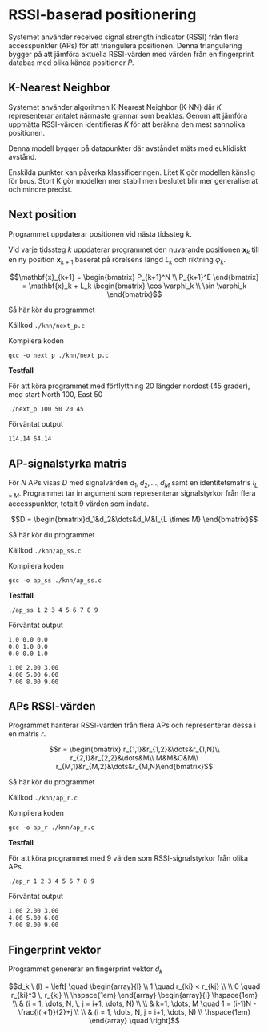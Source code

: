 # RSSI-baserad positionering

Systemet använder received signal strength indicator (RSSI) från flera accesspunkter (APs) för att triangulera positionen. Denna triangulering bygger på att jämföra aktuella RSSI-värden med värden från en fingerprint databas med olika kända positioner $P$.

## K-Nearest Neighbor

Systemet använder algoritmen K-Nearest Neighbor (K-NN) där $K$ representerar antalet närmaste grannar som beaktas. Genom att jämföra uppmätta RSSI-värden identifieras $K$ för att beräkna den mest sannolika positionen.

Denna modell bygger på datapunkter där avståndet mäts med euklidiskt avstånd.

Enskilda punkter kan påverka klassificeringen. Litet K gör modellen känslig för brus. Stort K gör modellen mer stabil men beslutet blir mer generaliserat och mindre precist.

**Next position**
---

Programmet uppdaterar positionen vid nästa tidssteg $k$.

Vid varje tidssteg $k$ uppdaterar programmet den nuvarande positionen $\mathbf{x}_ {k}$ till en ny position $\mathbf{x}_ {k+1}$ baserat på rörelsens längd $L_k$ och riktning $\varphi_k$.

```math
\mathbf{x}_{k+1} = 
\begin{bmatrix} P_{k+1}^N \\ P_{k+1}^E \end{bmatrix} = 
\mathbf{x}_k + L_k 
\begin{bmatrix} \cos \varphi_k \\ \sin \varphi_k \end{bmatrix}
```

Så här kör du programmet

Källkod `./knn/next_p.c`

Kompilera koden
```
gcc -o next_p ./knn/next_p.c
```

**Testfall**

För att köra programmet med förflyttning 20 längder nordost (45 grader), med start North 100, East 50
```
./next_p 100 50 20 45
```
Förväntat output
```
114.14 64.14
```

## AP-signalstyrka matris

För $N$ APs visas $D$ med signalvärden $d_ 1, d_ 2, \dots, d_ M$ samt en identitetsmatris $I_ {L \times M}$. Programmet tar in argument som representerar signalstyrkor från flera accesspunkter, totalt 9 värden som indata.

```math
D = \begin{bmatrix}d_1&d_2&\dots&d_M&I_{L \times M} \end{bmatrix}
```

Så här kör du programmet

Källkod `./knn/ap_ss.c`

Kompilera koden

```
gcc -o ap_ss ./knn/ap_ss.c
```

**Testfall**

```
./ap_ss 1 2 3 4 5 6 7 8 9
```
Förväntat output
```
1.0 0.0 0.0
0.0 1.0 0.0
0.0 0.0 1.0

1.00 2.00 3.00
4.00 5.00 6.00
7.00 8.00 9.00
```

## APs RSSI-värden

Programmet hanterar RSSI-värden från flera APs och representerar dessa i en matris $r$.

```math
r = \begin{bmatrix}
r_{1,1}&r_{1,2}&\dots&r_{1,N}\\
r_{2,1}&r_{2,2}&\dots&M\\
M&M&O&M\\
r_{M,1}&r_{M,2}&\dots&r_{M,N}\end{bmatrix}
```

Så här kör du programmet

Källkod `./knn/ap_r.c`

Kompilera koden
```
gcc -o ap_r ./knn/ap_r.c
```

**Testfall**

För att köra programmet med 9 värden som RSSI-signalstyrkor från olika APs.
```
./ap_r 1 2 3 4 5 6 7 8 9
```
Förväntat output
```
1.00 2.00 3.00
4.00 5.00 6.00
7.00 8.00 9.00
```

## Fingerprint vektor

Programmet genererar en fingerprint vektor $d_ k$

```math
d_k \ (l) = 
\left[ \quad
\begin{array}{l}
\\
1 \quad r_{ki} < r_{kj} \\ \\
0 \quad r_{ki}^3 \, r_{kj} \\
\hspace{1em}
\end{array}
\begin{array}{l}
\hspace{1em} \\
& (i = 1, \dots, N, \, j = i+1, \dots, N) \\ \\
& k=1, \dots, M \quad 1 = (i-1)N - \frac{i(i+1)}{2}+j \\ \\
& (i = 1, \dots, N, j = i+1, \dots, N) \\
\hspace{1em}
\end{array}
\quad \right]
```

